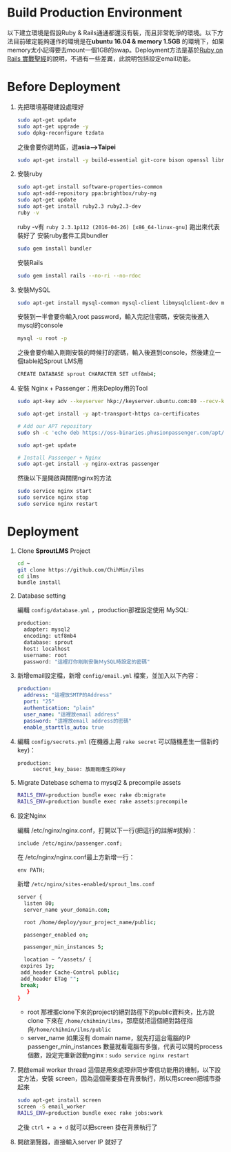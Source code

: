 # Build Production Environment

以下建立環境是假設Ruby & Rails通通都還沒有裝，而且非常乾淨的環境。以下方法目前確定能夠運作的環境是在**ubuntu 16.04 & memory 1.5GB** 的環境下，如果memory太小記得要去mount一個1GB的swap。Deployment方法是基於[Ruby on Rails 實戰聖經](https://ihower.tw/rails/deployment.html)的說明，不過有一些差異，此說明包括設定email功能。

# Before Deployment

1. 先把環境基礎建設處理好
   ```bash
   sudo apt-get update
   sudo apt-get upgrade -y
   sudo dpkg-reconfigure tzdata
   ```
   之後會要你選時區，選**asia-->Taipei**
   ```bash
   sudo apt-get install -y build-essential git-core bison openssl libreadline6-dev curl zlib1g zlib1g-dev libssl-dev libyaml-dev libsqlite3-0 libsqlite3-dev sqlite3  autoconf libc6-dev libpcre3-dev curl libcurl4-nss-dev libxml2-dev libxslt-dev imagemagick nodejs libffi-dev
   ```
2. 安裝ruby
   ```bash
   sudo apt-get install software-properties-common
   sudo apt-add-repository ppa:brightbox/ruby-ng
   sudo apt-get update
   sudo apt-get install ruby2.3 ruby2.3-dev
   ruby -v
   ```
   ruby -v有  `ruby 2.3.1p112 (2016-04-26) [x86_64-linux-gnu]` 跑出來代表裝好了
   安裝ruby套件工具bundler
   ```bash
   sudo gem install bundler
   ```
   安裝Rails
   ```bash
   sudo gem install rails --no-ri --no-rdoc
   ```

3. 安裝MySQL
   ```bash
   sudo apt-get install mysql-common mysql-client libmysqlclient-dev mysql-server
   ```
   安裝到一半會要你輸入root password，輸入完記住密碼，安裝完後進入mysql的console
   ```bash
   mysql -u root -p
   ```
   之後會要你輸入剛剛安裝的時候打的密碼，輸入後進到console，然後建立一個table給Sprout LMS用
   ```bash
   CREATE DATABASE sprout CHARACTER SET utf8mb4;
   ```
4. 安裝 Nginx + Passenger：用來Deploy用的Tool
   ```bash
   sudo apt-key adv --keyserver hkp://keyserver.ubuntu.com:80 --recv-keys 561F9B9CAC40B2F7

   sudo apt-get install -y apt-transport-https ca-certificates

   # Add our APT repository
   sudo sh -c 'echo deb https://oss-binaries.phusionpassenger.com/apt/passenger xenial main > /etc/apt/sources.list.d/passenger.list'

   sudo apt-get update

   # Install Passenger + Nginx
   sudo apt-get install -y nginx-extras passenger
   ```
   然後以下是開啟與關閉nginx的方法
   ```bash
   sudo service nginx start
   sudo service nginx stop
   sudo service nginx restart
   ```

# Deployment

1. Clone **SproutLMS** Project
   
   ```bash
   cd ~
   git clone https://github.com/ChihMin/ilms
   cd ilms
   bundle install
   ```
2. Database setting
   
   編輯 `config/database.yml` ，production那裡設定使用 MySQL:
   
   ```bash
   production:
     adapter: mysql2
     encoding: utf8mb4
     database: sprout
     host: localhost
     username: root
     password: "這裡打你剛剛安裝ＭySQL時設定的密碼"
   ```
3. 新增email設定檔，新增 `config/email.yml` 檔案，並加入以下內容：
   
   ```yml
   production:
     address: "這裡放SMTP的Address"
     port: "25"
     authentication: "plain"
     user_name: "這裡放email address"
     password: "這裡放email address的密碼"
     enable_starttls_auto: true
   ```

4. 編輯 `config/secrets.yml` (在機器上用 `rake secret` 可以隨機產生一個新的 key)：
   
   ```bash
   production:
   		secret_key_base: 放剛剛產生的key
   ```

5. Migrate Datebase schema to mysql2 & precompile assets
   
   ```bash
   RAILS_ENV=production bundle exec rake db:migrate
   RAILS_ENV=production bundle exec rake assets:precompile
   ```

6. 設定Nginx

   編輯 /etc/nginx/nginx.conf，打開以下一行(把這行的註解#拔掉)：
   
   ```
   include /etc/nginx/passenger.conf;
   ```
   
   在 /etc/nginx/nginx.conf最上方新增一行：
   ```
   env PATH;
   ```
   
   新增 `/etc/nginx/sites-enabled/sprout_lms.conf`
   
   ```bash
   server {
     listen 80;
     server_name your_domain.com;

     root /home/deploy/your_project_name/public;

     passenger_enabled on;

     passenger_min_instances 5;

     location ~ ^/assets/ {
   	expires 1y;
   	add_header Cache-Control public;
   	add_header ETag "";
   	break;
      }
   }
   ```
   - root 那裡擺clone下來的project的絕對路徑下的public資料夾，比方說clone 下來在 `/home/chihmin/ilms`，那麼就把這個絕對路徑指向`/home/chihmin/ilms/public`
   - server_name 如果沒有 domain name，就先打這台電腦的IP
     passenger_min_instances 數量就看電腦有多強，代表可以開的process 個數，設定完重新啟動nginx : `sudo service nginx restart`
7. 開啟email worker thread
   這個是用來處理非同步寄信功能用的機制，以下設定方法，安裝 screen，因為這個需要掛在背景執行，所以用screen把城市掛起來
   ```bash
   sudo apt-get install screen
   screen -S email_worker
   RAILS_ENV=production bundle exec rake jobs:work
   ```
   之後 `ctrl + a + d` 就可以把screen 掛在背景執行了
8. 開啟瀏覽器，直接輸入server IP 就好了
